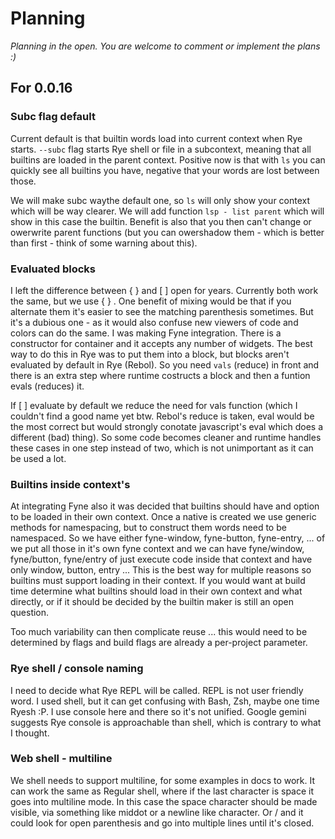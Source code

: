 # Planning

_Planning in the open. You are welcome to comment or implement the plans :)_

## For 0.0.16

### Subc flag default

Current default is that builtin words load into current context when Rye starts. `--subc` flag starts Rye shell or file in a subcontext, meaning that all builtins are loaded in the parent context.
Positive now is that with `ls` you can quickly see all builtins you have, negative that your words are lost between those.

We will make subc waythe default one, so `ls` will only show your context which will be way clearer. We will add function `lsp - list parent` which will show in this case the builtin. Benefit is also that
you then can't change or owerwrite parent functions (but you can owershadow them - which is better than first - think of some warning about this).

### Evaluated blocks

I left the difference between { } and [ ] open for years. Currently both work the same, but we use { } . One benefit of mixing would be that if you alternate them it's easier to see the matching parenthesis sometimes. But it's 
a dubious one - as it would also confuse new viewers of code and colors can do the same. I was making Fyne integration. There is a constructor for container and it accepts any number of widgets. The best way to do 
this in Rye was to put them into a block, but blocks aren't evaluated by default in Rye (Rebol). So you need `vals` (reduce) in front and there is an extra step where runtime costructs a block and then a funtion evals (reduces) it.

If [ ] evaluate by default we reduce the need for vals function (which I couldn't find a good name yet btw. Rebol's reduce is taken, eval would be the most correct but would strongly conotate javascript's eval which does a different (bad) thing). 
So some code becomes cleaner and runtime handles these cases in one step instead of two, which is not unimportant as it can be used a lot.

### Builtins inside context's

At integrating Fyne also it was decided that builtins should have and option to be loaded in their own context. Once a native is created we use generic methods for namespacing, but to construct them words need to be namespaced. So we have either 
fyne-window, fyne-button, fyne-entry, ... of we put all those in it's own fyne context and we can have fyne/window, fyne/button, fyne/entry of just execute code inside that context and have only window, button, entry ... This is the best way for 
multiple reasons so builtins must support loading in their context. If you would want at build time determine what builtins should load in their own context and what directly, or if it should be decided by the builtin maker is still an open question.

Too much variability can then complicate reuse ... this would need to be determined by flags and build flags are already a per-project parameter.

### Rye shell / console naming

I need to decide what Rye REPL will be called. REPL is not user friendly word. I used shell, but it can get confusing with Bash, Zsh, maybe one time Ryesh :P. I use console here and there so it's not unified. Google gemini suggests Rye console 
is approachable than shell, which is contrary to what I thought.

### Web shell - multiline

We shell needs to support multiline, for some examples in docs to work. It can work the same as Regular shell, where if the last character is space it goes into multiline mode. In this case the space character should be made visible, via 
something like middot or a newline like character. Or / and it could look for open parenthesis and go into multiple lines until it's closed.


